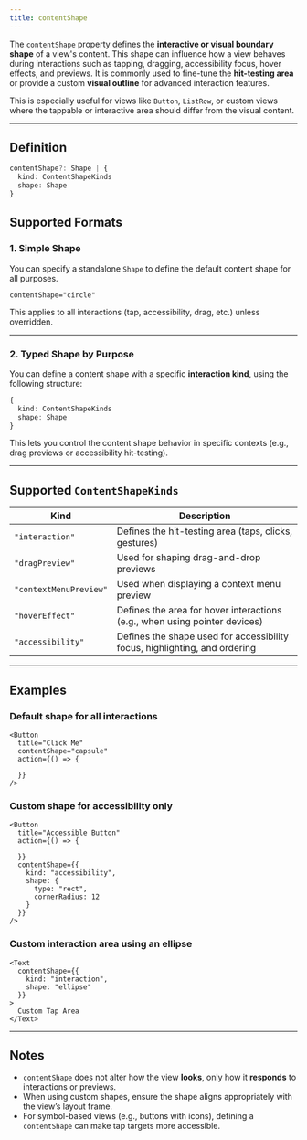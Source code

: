 ```yaml
---
title: contentShape
---
```

The `contentShape` property defines the **interactive or visual boundary shape** of a view's content. This shape can influence how a view behaves during interactions such as tapping, dragging, accessibility focus, hover effects, and previews. It is commonly used to fine-tune the **hit-testing area** or provide a custom **visual outline** for advanced interaction features.

This is especially useful for views like `Button`, `ListRow`, or custom views where the tappable or interactive area should differ from the visual content.

---

## Definition

```ts
contentShape?: Shape | {
  kind: ContentShapeKinds
  shape: Shape
}
```

## Supported Formats

### 1. Simple Shape

You can specify a standalone `Shape` to define the default content shape for all purposes.

```tsx
contentShape="circle"
```

This applies to all interactions (tap, accessibility, drag, etc.) unless overridden.

---

### 2. Typed Shape by Purpose

You can define a content shape with a specific **interaction kind**, using the following structure:

```ts
{
  kind: ContentShapeKinds
  shape: Shape
}
```

This lets you control the content shape behavior in specific contexts (e.g., drag previews or accessibility hit-testing).

---

## Supported `ContentShapeKinds`

| Kind                   | Description                                                                |
| ---------------------- | -------------------------------------------------------------------------- |
| `"interaction"`        | Defines the hit-testing area (taps, clicks, gestures)                      |
| `"dragPreview"`        | Used for shaping drag-and-drop previews                                    |
| `"contextMenuPreview"` | Used when displaying a context menu preview                                |
| `"hoverEffect"`        | Defines the area for hover interactions (e.g., when using pointer devices) |
| `"accessibility"`      | Defines the shape used for accessibility focus, highlighting, and ordering |

---

## Examples

### Default shape for all interactions

```tsx
<Button
  title="Click Me"
  contentShape="capsule"
  action={() => {

  }}
/>
```

### Custom shape for accessibility only

```tsx
<Button
  title="Accessible Button"
  action={() => {

  }}
  contentShape={{
    kind: "accessibility",
    shape: {
      type: "rect",
      cornerRadius: 12
    }
  }}
/>
```

### Custom interaction area using an ellipse

```tsx
<Text
  contentShape={{
    kind: "interaction",
    shape: "ellipse"
  }}
>
  Custom Tap Area
</Text>
```

---

## Notes

* `contentShape` does not alter how the view **looks**, only how it **responds** to interactions or previews.
* When using custom shapes, ensure the shape aligns appropriately with the view’s layout frame.
* For symbol-based views (e.g., buttons with icons), defining a `contentShape` can make tap targets more accessible.
